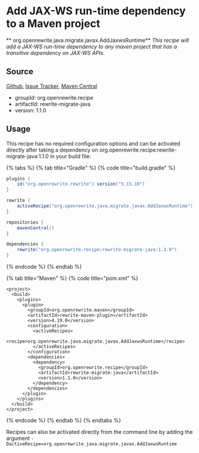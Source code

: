 # Add JAX-WS run-time dependency to a Maven project

** org.openrewrite.java.migrate.javax.AddJaxwsRuntime**
_This recipe will add a JAX-WS run-time dependency to any maven project that has a transitive dependency on JAX-WS APIs._

## Source

[Github](https://github.com/openrewrite/rewrite-migrate-java), [Issue Tracker](https://github.com/openrewrite/rewrite-migrate-java/issues), [Maven Central](https://search.maven.org/artifact/org.openrewrite.recipe/rewrite-migrate-java/1.1.0/jar)

* groupId: org.openrewrite.recipe
* artifactId: rewrite-migrate-java
* version: 1.1.0


## Usage

This recipe has no required configuration options and can be activated directly after taking a dependency on org.openrewrite.recipe:rewrite-migrate-java:1.1.0 in your build file:

{% tabs %}
{% tab title="Gradle" %}
{% code title="build.gradle" %}
```groovy
plugins {
    id("org.openrewrite.rewrite") version("5.15.10")
}

rewrite {
    activeRecipe("org.openrewrite.java.migrate.javax.AddJaxwsRuntime")
}

repositories {
    mavenCentral()
}

dependencies {
    rewrite("org.openrewrite.recipe:rewrite-migrate-java:1.1.0")
}
```
{% endcode %}
{% endtab %}

{% tab title="Maven" %}
{% code title="pom.xml" %}
```markup
<project>
  <build>
    <plugins>
      <plugin>
        <groupId>org.openrewrite.maven</groupId>
        <artifactId>rewrite-maven-plugin</artifactId>
        <version>4.19.0</version>
        <configuration>
          <activeRecipes>
            <recipe>org.openrewrite.java.migrate.javax.AddJaxwsRuntime</recipe>
          </activeRecipes>
        </configuration>
        <dependencies>
          <dependency>
            <groupId>org.openrewrite.recipe</groupId>
            <artifactId>rewrite-migrate-java</artifactId>
            <version>1.1.0</version>
          </dependency>
        </dependencies>
      </plugin>
    </plugins>
  </build>
</project>
```
{% endcode %}
{% endtab %}
{% endtabs %}

Recipes can also be activated directly from the command line by adding the argument `-DactiveRecipe=org.openrewrite.java.migrate.javax.AddJaxwsRuntime`
